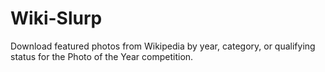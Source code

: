# Wiki-Slurp
Download featured photos from Wikipedia by year, category, or qualifying status for the Photo of the Year competition.
